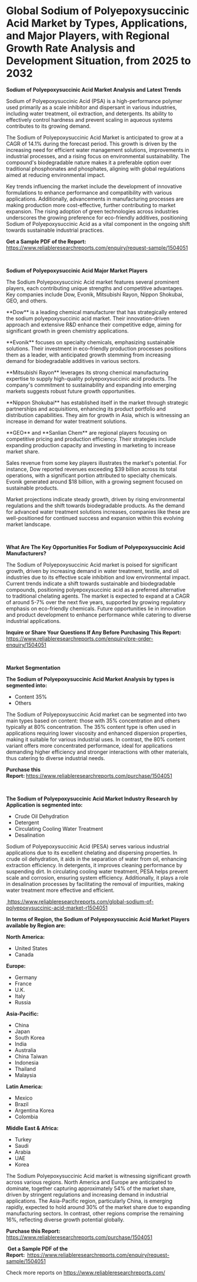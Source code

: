 <p><h1>Global Sodium of Polyepoxysuccinic Acid Market by Types, Applications, and Major Players, with Regional Growth Rate Analysis and Development Situation, from 2025 to 2032</h1></p><p><strong>Sodium of Polyepoxysuccinic Acid Market Analysis and Latest Trends</strong></p>
<p><p>Sodium of Polyepoxysuccinic Acid (PSA) is a high-performance polymer used primarily as a scale inhibitor and dispersant in various industries, including water treatment, oil extraction, and detergents. Its ability to effectively control hardness and prevent scaling in aqueous systems contributes to its growing demand.</p><p>The Sodium of Polyepoxysuccinic Acid Market is anticipated to grow at a CAGR of 14.1% during the forecast period. This growth is driven by the increasing need for efficient water management solutions, improvements in industrial processes, and a rising focus on environmental sustainability. The compound's biodegradable nature makes it a preferable option over traditional phosphonates and phosphates, aligning with global regulations aimed at reducing environmental impact.</p><p>Key trends influencing the market include the development of innovative formulations to enhance performance and compatibility with various applications. Additionally, advancements in manufacturing processes are making production more cost-effective, further contributing to market expansion. The rising adoption of green technologies across industries underscores the growing preference for eco-friendly additives, positioning Sodium of Polyepoxysuccinic Acid as a vital component in the ongoing shift towards sustainable industrial practices.</p></p>
<p><strong>Get a Sample PDF of the Report:&nbsp;</strong> <a href="https://www.reliableresearchreports.com/enquiry/request-sample/1504051?utm_campaign=3548&utm_medium=2&utm_source=Github&utm_content=ia&utm_term=23032025&utm_id=sodium-of-polyepoxysuccinic-acid">https://www.reliableresearchreports.com/enquiry/request-sample/1504051</a></p>
<p>&nbsp;</p>
<p><strong>Sodium of Polyepoxysuccinic Acid Major Market Players</strong></p>
<p><p>The Sodium Polyepoxysuccinic Acid market features several prominent players, each contributing unique strengths and competitive advantages. Key companies include Dow, Evonik, Mitsubishi Rayon, Nippon Shokubai, GEO, and others.</p><p>**Dow** is a leading chemical manufacturer that has strategically entered the sodium polyepoxysuccinic acid market. Their innovation-driven approach and extensive R&D enhance their competitive edge, aiming for significant growth in green chemistry applications.</p><p>**Evonik** focuses on specialty chemicals, emphasizing sustainable solutions. Their investment in eco-friendly production processes positions them as a leader, with anticipated growth stemming from increasing demand for biodegradable additives in various sectors.</p><p>**Mitsubishi Rayon** leverages its strong chemical manufacturing expertise to supply high-quality polyepoxysuccinic acid products. The company's commitment to sustainability and expanding into emerging markets suggests robust future growth opportunities.</p><p>**Nippon Shokubai** has established itself in the market through strategic partnerships and acquisitions, enhancing its product portfolio and distribution capabilities. They aim for growth in Asia, which is witnessing an increase in demand for water treatment solutions.</p><p>**GEO** and **Sanlian Chem** are regional players focusing on competitive pricing and production efficiency. Their strategies include expanding production capacity and investing in marketing to increase market share.</p><p>Sales revenue from some key players illustrates the market's potential. For instance, Dow reported revenues exceeding $39 billion across its total operations, with a significant portion attributed to specialty chemicals. Evonik generated around $18 billion, with a growing segment focused on sustainable products.</p><p>Market projections indicate steady growth, driven by rising environmental regulations and the shift towards biodegradable products. As the demand for advanced water treatment solutions increases, companies like these are well-positioned for continued success and expansion within this evolving market landscape.</p></p>
<p>&nbsp;</p>
<p><strong>What Are The Key Opportunities For Sodium of Polyepoxysuccinic Acid Manufacturers?</strong></p>
<p><p>The Sodium of Polyepoxysuccinic Acid market is poised for significant growth, driven by increasing demand in water treatment, textile, and oil industries due to its effective scale inhibition and low environmental impact. Current trends indicate a shift towards sustainable and biodegradable compounds, positioning polyepoxysuccinic acid as a preferred alternative to traditional chelating agents. The market is expected to expand at a CAGR of around 5-7% over the next five years, supported by growing regulatory emphasis on eco-friendly chemicals. Future opportunities lie in innovation and product development to enhance performance while catering to diverse industrial applications.</p></p>
<p><strong>Inquire or Share Your Questions If Any Before Purchasing This Report:</strong> <a href="https://www.reliableresearchreports.com/enquiry/pre-order-enquiry/1504051?utm_campaign=3548&utm_medium=2&utm_source=Github&utm_content=ia&utm_term=23032025&utm_id=sodium-of-polyepoxysuccinic-acid">https://www.reliableresearchreports.com/enquiry/pre-order-enquiry/1504051</a></p>
<p>&nbsp;</p>
<p><strong>Market Segmentation</strong></p>
<p><strong>The Sodium of Polyepoxysuccinic Acid Market Analysis by types is segmented into:</strong></p>
<p><ul><li>Content 35%</li><li>Others</li></ul></p>
<p><p>The Sodium of Polyepoxysuccinic Acid market can be segmented into two main types based on content: those with 35% concentration and others typically at 80% concentration. The 35% content type is often used in applications requiring lower viscosity and enhanced dispersion properties, making it suitable for various industrial uses. In contrast, the 80% content variant offers more concentrated performance, ideal for applications demanding higher efficiency and stronger interactions with other materials, thus catering to diverse industrial needs.</p></p>
<p><strong>Purchase this Report:&nbsp;</strong><a href="https://www.reliableresearchreports.com/purchase/1504051?utm_campaign=3548&utm_medium=2&utm_source=Github&utm_content=ia&utm_term=23032025&utm_id=sodium-of-polyepoxysuccinic-acid">https://www.reliableresearchreports.com/purchase/1504051</a></p>
<p>&nbsp;</p>
<p><strong>The Sodium of Polyepoxysuccinic Acid Market Industry Research by Application is segmented into:</strong></p>
<p><ul><li>Crude Oil Dehydration</li><li>Detergent</li><li>Circulating Cooling Water Treatment</li><li>Desalination</li></ul></p>
<p><p>Sodium of Polyepoxysuccinic Acid (PESA) serves various industrial applications due to its excellent chelating and dispersing properties. In crude oil dehydration, it aids in the separation of water from oil, enhancing extraction efficiency. In detergents, it improves cleaning performance by suspending dirt. In circulating cooling water treatment, PESA helps prevent scale and corrosion, ensuring system efficiency. Additionally, it plays a role in desalination processes by facilitating the removal of impurities, making water treatment more effective and efficient.</p></p>
<p><a href="https://www.reliableresearchreports.com/global-sodium-of-polyepoxysuccinic-acid-market-r1504051?utm_campaign=3548&utm_medium=2&utm_source=Github&utm_content=ia&utm_term=23032025&utm_id=sodium-of-polyepoxysuccinic-acid">&nbsp;https://www.reliableresearchreports.com/global-sodium-of-polyepoxysuccinic-acid-market-r1504051</a></p>
<p><strong>In terms of Region, the Sodium of Polyepoxysuccinic Acid Market Players available by Region are:</strong></p>
<p>
    <p> <strong> North America: </strong>
        <ul>
            <li>United States</li>
            <li>Canada</li>
        </ul>
        </p> 
    <p> <strong> Europe: </strong>
        <ul>
            <li>Germany</li>
            <li>France</li>
            <li>U.K.</li>
            <li>Italy</li>
            <li>Russia</li>
        </ul>
        </p> 
    <p> <strong> Asia-Pacific: </strong>
        <ul>
            <li>China</li>
            <li>Japan</li>
            <li>South Korea</li>
            <li>India</li>
            <li>Australia</li>
            <li>China Taiwan</li>
            <li>Indonesia</li>
            <li>Thailand</li>
            <li>Malaysia</li>
        </ul>
        </p> 
    <p> <strong> Latin America: </strong>
        <ul>
            <li>Mexico</li>
            <li>Brazil</li>
            <li>Argentina Korea</li>
            <li>Colombia</li>
        </ul>
        </p> 
    <p> <strong> Middle East & Africa: </strong>
        <ul>
            <li>Turkey</li>
            <li>Saudi</li>
            <li>Arabia</li>
            <li>UAE</li>
            <li>Korea</li>
        </ul>
    </p>
    </p>
<p><p>The Sodium Polyepoxysuccinic Acid market is witnessing significant growth across various regions. North America and Europe are anticipated to dominate, together capturing approximately 54% of the market share, driven by stringent regulations and increasing demand in industrial applications. The Asia-Pacific region, particularly China, is emerging rapidly, expected to hold around 30% of the market share due to expanding manufacturing sectors. In contrast, other regions comprise the remaining 16%, reflecting diverse growth potential globally.</p></p>
<p><strong>Purchase this Report: </strong><a href="https://www.reliableresearchreports.com/purchase/1504051?utm_campaign=3548&utm_medium=2&utm_source=Github&utm_content=ia&utm_term=23032025&utm_id=sodium-of-polyepoxysuccinic-acid">https://www.reliableresearchreports.com/purchase/1504051</a></p>
<p>&nbsp;<strong>Get a Sample PDF of the Report:&nbsp;&nbsp;</strong><a href="https://www.reliableresearchreports.com/enquiry/request-sample/1504051?utm_campaign=3548&utm_medium=2&utm_source=Github&utm_content=ia&utm_term=23032025&utm_id=sodium-of-polyepoxysuccinic-acid">https://www.reliableresearchreports.com/enquiry/request-sample/1504051</a></p>
<p><strong></strong></p>
<p>Check more reports on <a href="https://www.reliableresearchreports.com/?utm_campaign=3548&utm_medium=2&utm_source=Github&utm_content=ia&utm_term=23032025&utm_id=sodium-of-polyepoxysuccinic-acid">https://www.reliableresearchreports.com/</a></p>